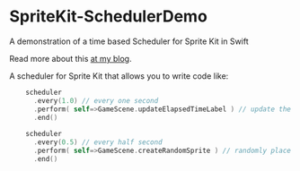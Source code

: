# SpriteKit-SchedulerDemo
A demonstration of a time based Scheduler for Sprite Kit in Swift

Read more about this [at my blog](http://www.folded-paper.com/home/2015/4/12/lets-build-a-timer-and-scheduler-for-sprite-kit-using-swift).

A scheduler for Sprite Kit that allows you to write code like:

```swift
    scheduler
      .every(1.0) // every one second
      .perform( self=>GameScene.updateElapsedTimeLabel ) // update the elapsed time label
      .end()
        
    scheduler
      .every(0.5) // every half second
      .perform( self=>GameScene.createRandomSprite ) // randomly place a sprite on the scene
      .end()
```
